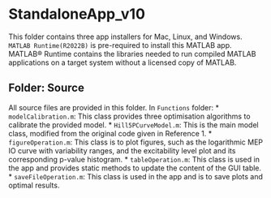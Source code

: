 # StandaloneApp_v10
This folder contains three app installers for Mac, Linux, and Windows. `MATLAB Runtime(R2022B)` is pre-required to install this MATLAB app. MATLAB® Runtime contains the libraries needed to run compiled MATLAB applications on a target system without a licensed copy of MATLAB.


## Folder: Source
All source files are provided in this folder.
In `Functions` folder:
    * `modelCalibration.m`: This class provides three optimisation algorithms to calibrate the provided model.
    * `Hill5PCurveModel.m`: This is the main model class, modified from the original code given in Reference 1.
    * `figureOperation.m`: This class is to plot figures, such as the logarithmic MEP IO curve with variability ranges, and the excitability level plot and its corresponding p-value histogram.
    * `tableOperation.m`: This class is used in the app and provides static methods to update the content of the GUI table.
    * `saveFileOperation.m`: This class is used in the app and is to save plots and optimal results.
